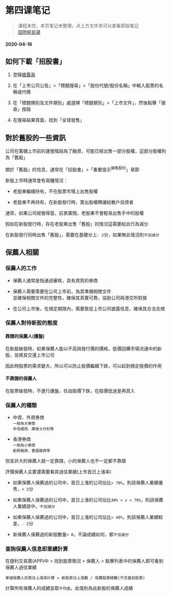 # 第四课笔记

> 课程未完，本页笔记未整理，点上方文件夹可以查看原始笔记<br/>[回所程目录](/ichangtou/stock/hk_stock_newlucky/README.md)

#### 2020-04-16

## 如何下載「招股書」

1. 登錄[披露易](https://www.hkexnews.hk/)

2. 在「上市公司公告」>「標題搜尋」>「股份代號/股份名稱」中輸入股票的名稱或代碼

3. 在「標題類別及文件類別」處選擇「標題類別」>「上市文件」，然後點擊「搜尋」按鈕

4. 在搜尋結果頁面，找到「全球發售」

## 對於舊股的一些資訊

公司在籌備上市前的運營階段為了融資，可能已經出售一部分股權，這部分股權則為「舊股」

關於「舊股」的信息，通常在「招股書」>「重要提示<sup>銷售股份</sup>」章節

新股上市時通常會有兩種情況：

+ 老股東繼續持有，不在股票市場上出售股權

+ 老股東不再持有，在新股發行時，賣出股權轉讓給散戶投資者

通常，如果公司經營得當，前景廣闊，老股東不會輕易出售手中的股權

假如在新股發行時，存在老股東出售「舊股」的情況這需要給此行為減分

在新股發行同時出售「舊股」，需要在基礎分上`- 2`分，如果無此情況則`不加減分`

## 保薦人相關

### 保薦人的工作

+ 保薦人通常是指通過審核，具有資質的券商

+ 保薦人需要需要在公司上市前，為其準備相關文件<br/>並確保相關文件的完整性，確保其真實可靠，協助公司與港交所對接

+ 在公司上市後，在規定期限內，需要敦促上市公司披露信息，確保其合法合規

### 保薦人對待新股的態度

#### 靠譜的保薦人(護盤)

在新股破發時，如果保薦人能以不高與發行價的價格，低價回購市場流通中的新股，並將其交還上市公司

因此時股票的需求變大，所以可以防止股價繼續下跌，可以起到穩定股價的作用

#### 不靠譜的保薦人

在股票破發時，不進行護盤，任由股價下跌，在股價低迷是再買入

### 保薦人的種類

+ 中資、外資券商<br/><sup>一般為大券商</sup><br/><sup>中信裡昂、摩根士丹利等</sup>

+ 香港券商<br/><sup>一般為小券商</sup><br/><sup>創昇融資、豐盛融資等</sup>

但並非大的保薦人就一定靠譜，小的保薦人也不一定都不靠譜

評價保薦人主要還需要看其過往業績(上市首日上漲率)

+ 如果保薦人保薦過的公司中，首日上漲的公司佔比`> 70%`，則該保薦人業績優秀，`+ 2`分

+ 如果保薦人保薦過的公司中，首日上漲的公司佔比`40% < x < 70%`，則該保薦人業績居中，`不加減分`

+ 如果保薦人保薦過的公司中，首日上漲的公司佔比`< 40%`，則該保薦人業績較差，`- 2`分

+ 新保薦人保薦過的新股數量`< 8`，不論成績如何，都`不加減分`

### 查詢保薦人信息即業績計算

在捷利交易寶(APP)中 > 找到股票簡況 > 保薦人 > 點擊列表中的保薦人即可看到保薦人過往業績

`單個保薦人的首日上漲率計算 = 新股首日上漲數 / 保薦股票總數(不含當前股票)`

計算所有保薦人的成績並取`平均值`，此值則為此新股的保薦人成績
